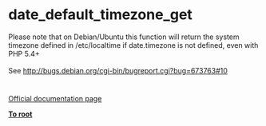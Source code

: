 # date_default_timezone_get



Please note that on Debian/Ubuntu this function will return the system timezone defined in /etc/localtime if date.timezone is not defined, even with PHP 5.4+<br><br>See http://bugs.debian.org/cgi-bin/bugreport.cgi?bug=673763#10  

#

[Official documentation page](https://www.php.net/manual/en/function.date-default-timezone-get.php)

**[To root](/README.md)**